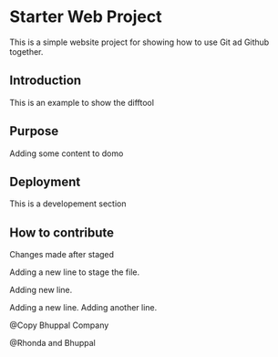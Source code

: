 # Starter Web Project

This is a simple website project for 
showing how to use Git ad Github together.

## Introduction

This is an example to show the difftool

## Purpose

Adding some content to domo

## Deployment

This is a developement section

## How to contribute

Changes made after staged


Adding a new line to stage the file.

Adding new line.

Adding a new line.
Adding another line.

@Copy Bhuppal Company

@Rhonda and Bhuppal